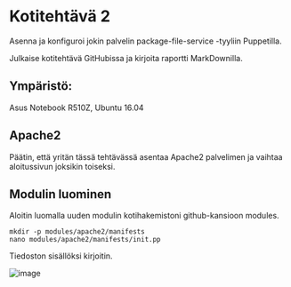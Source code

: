 # Kotitehtävä 2

Asenna ja konfiguroi jokin palvelin package-file-service -tyyliin Puppetilla.

Julkaise kotitehtävä GitHubissa ja kirjoita raportti MarkDownilla.

## Ympäristö:

Asus Notebook R510Z, Ubuntu 16.04

## Apache2

Päätin, että yritän tässä tehtävässä asentaa Apache2 palvelimen ja vaihtaa aloitussivun joksikin toiseksi.

## Modulin luominen

Aloitin luomalla uuden modulin kotihakemistoni github-kansioon modules.

	mkdir -p modules/apache2/manifests
	nano modules/apache2/manifests/init.pp

Tiedoston sisällöksi kirjoitin.

![image](https://github.com/JaniLjungberg/puppetgit/images/2-1.png)
